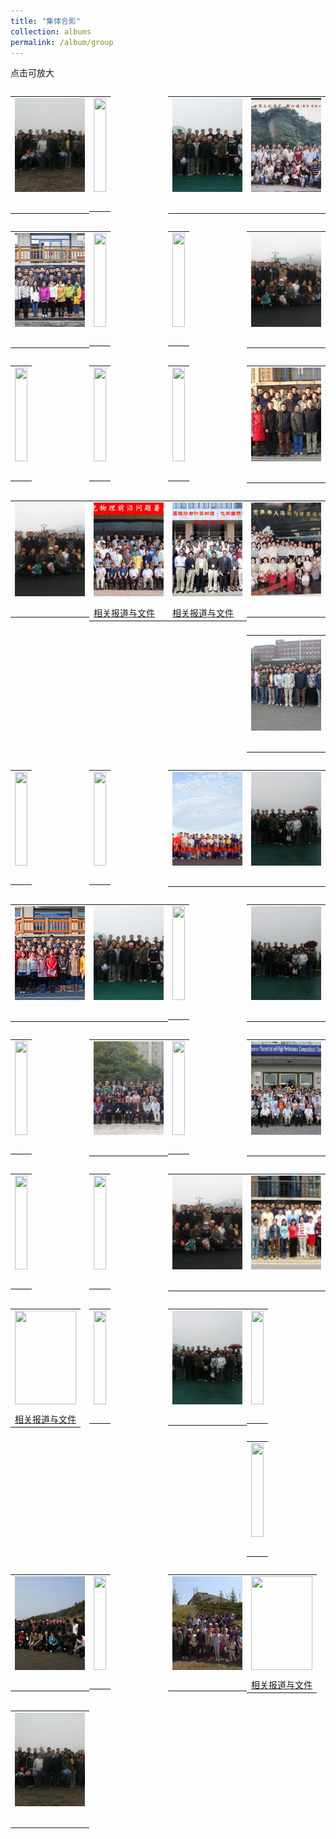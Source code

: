 ```yaml
---
title: "集体合影"
collection: albums
permalink: /album/group
---
```

点击可放大
<style>.gallery-img{height: 150px;object-fit: cover;margin-bottom: 8px;}</style>

<table style="float: left; width:25%; border:hidden; cellspacing:0; cellpadding:0"><tr><td><a href="../keli_photo/group/WeChat Image_20220323142515.jpg"><img class="gallery-img" src="../keli_photo/group/WeChat Image_20220323142515.jpg" width="100%"></a></td></tr><tr><td> <p>    </p></td></tr></table>
<table style="float: left; width:25%; border:hidden; cellspacing:0; cellpadding:0"><tr><td><a href="../keli_photo/group/会议合影.jpg"><img class="gallery-img" src="../keli_photo/group/会议合影.jpg" width="100%"></a></td></tr><tr><td> <p>    </p></td></tr></table>
<table style="float: left; width:25%; border:hidden; cellspacing:0; cellpadding:0"><tr><td><a href="../keli_photo/group/WeChat Image_20220323142327.jpg"><img class="gallery-img" src="../keli_photo/group/WeChat Image_20220323142327.jpg" width="100%"></a></td></tr><tr><td> <p>    </p></td></tr></table>
<table style="float: left; width:25%; border:hidden; cellspacing:0; cellpadding:0"><tr><td><a href="../keli_photo/group/mmexport1651062737210.jpg"><img class="gallery-img" src="../keli_photo/group/mmexport1651062737210.jpg" width="100%"></a></td></tr><tr><td> <p>    </p></td></tr></table>
<table style="float: left; width:25%; border:hidden; cellspacing:0; cellpadding:0"><tr><td><a href="../keli_photo/group/20141201_GroupPhoto.jpg"><img class="gallery-img" src="../keli_photo/group/20141201_GroupPhoto.jpg" width="100%"></a></td></tr><tr><td> <p>    </p></td></tr></table>
<table style="float: left; width:25%; border:hidden; cellspacing:0; cellpadding:0"><tr><td><a href="../keli_photo/group/金石滩.jpg"><img class="gallery-img" src="../keli_photo/group/金石滩.jpg" width="100%"></a></td></tr><tr><td> <p>    </p></td></tr></table>
<table style="float: left; width:25%; border:hidden; cellspacing:0; cellpadding:0"><tr><td><a href="../keli_photo/group/WeChat Image_20220323141112.jpg"><img class="gallery-img" src="../keli_photo/group/WeChat Image_20220323141112.jpg" width="100%"></a></td></tr><tr><td> <p>    </p></td></tr></table>
<table style="float: left; width:25%; border:hidden; cellspacing:0; cellpadding:0"><tr><td><a href="../keli_photo/group/WeChat Image_20220323142632.jpg"><img class="gallery-img" src="../keli_photo/group/WeChat Image_20220323142632.jpg" width="100%"></a></td></tr><tr><td> <p>    </p></td></tr></table>
<table style="float: left; width:25%; border:hidden; cellspacing:0; cellpadding:0"><tr><td><a href="../keli_photo/group/WeChat Image_20220323142656.jpg"><img class="gallery-img" src="../keli_photo/group/WeChat Image_20220323142656.jpg" width="100%"></a></td></tr><tr><td> <p>    </p></td></tr></table>
<table style="float: left; width:25%; border:hidden; cellspacing:0; cellpadding:0"><tr><td><a href="../keli_photo/group/WeChat Image_20220328132052.jpg"><img class="gallery-img" src="../keli_photo/group/WeChat Image_20220328132052.jpg" width="100%"></a></td></tr><tr><td> <p>    </p></td></tr></table>
<table style="float: left; width:25%; border:hidden; cellspacing:0; cellpadding:0"><tr><td><a href="../keli_photo/group/2012.11.26.jpg"><img class="gallery-img" src="../keli_photo/group/2012.11.26.jpg" width="100%"></a></td></tr><tr><td> <p>    </p></td></tr></table>
<table style="float: left; width:25%; border:hidden; cellspacing:0; cellpadding:0"><tr><td><a href="../keli_photo/group/2008_1.jpg"><img class="gallery-img" src="../keli_photo/group/2008_1.jpg" width="100%"></a></td></tr><tr><td> <p>    </p></td></tr></table>
<table style="float: left; width:25%; border:hidden; cellspacing:0; cellpadding:0"><tr><td><a href="../keli_photo/group/WeChat Image_20220323142254.jpg"><img class="gallery-img" src="../keli_photo/group/WeChat Image_20220323142254.jpg" width="100%"></a></td></tr><tr><td> <p>    </p></td></tr></table>
<table style="float: left; width:25%; border:hidden; cellspacing:0; cellpadding:0"><tr><td><a href="../keli_photo/group/2021.png"><img class="gallery-img" src="../keli_photo/group/2021.png" width="100%"></a></td></tr><tr><td> <a href="../docs/2021.pdf">相关报道与文件</a></td></tr></table>
<table style="float: left; width:25%; border:hidden; cellspacing:0; cellpadding:0"><tr><td><a href="../keli_photo/group/2005.jpg"><img class="gallery-img" src="../keli_photo/group/2005.jpg" width="100%"></a></td></tr><tr><td> <a href="../docs/2005.pdf">相关报道与文件</a></td></tr></table>
<table style="float: left; width:25%; border:hidden; cellspacing:0; cellpadding:0"><tr><td><a href="../keli_photo/group/mmexport1651062750847.jpg"><img class="gallery-img" src="../keli_photo/group/mmexport1651062750847.jpg" width="100%"></a></td></tr><tr><td> <p>    </p></td></tr></table>
<table style="float: left; width:25%; border:hidden; cellspacing:0; cellpadding:0"><tr><td><a href="../keli_photo/group/WeChat Image_20220328132724.jpg"><img class="gallery-img" src="../keli_photo/group/WeChat Image_20220328132724.jpg" width="100%"></a></td></tr><tr><td> <p>    </p></td></tr></table>
<table style="float: left; width:25%; border:hidden; cellspacing:0; cellpadding:0"><tr><td><a href="../keli_photo/group/WeChat Image_20220323142644.jpg"><img class="gallery-img" src="../keli_photo/group/WeChat Image_20220323142644.jpg" width="100%"></a></td></tr><tr><td> <p>    </p></td></tr></table>
<table style="float: left; width:25%; border:hidden; cellspacing:0; cellpadding:0"><tr><td><a href="../keli_photo/group/2016.10.10.jpg"><img class="gallery-img" src="../keli_photo/group/2016.10.10.jpg" width="100%"></a></td></tr><tr><td> <p>    </p></td></tr></table>
<table style="float: left; width:25%; border:hidden; cellspacing:0; cellpadding:0"><tr><td><a href="../keli_photo/group/微信图片_20220323131422.jpg"><img class="gallery-img" src="../keli_photo/group/微信图片_20220323131422.jpg" width="100%"></a></td></tr><tr><td> <p>    </p></td></tr></table>
<table style="float: left; width:25%; border:hidden; cellspacing:0; cellpadding:0"><tr><td><a href="../keli_photo/group/WeChat Image_20220323142617.jpg"><img class="gallery-img" src="../keli_photo/group/WeChat Image_20220323142617.jpg" width="100%"></a></td></tr><tr><td> <p>    </p></td></tr></table>
<table style="float: left; width:25%; border:hidden; cellspacing:0; cellpadding:0"><tr><td><a href="../keli_photo/group/2013_1223.jpg"><img class="gallery-img" src="../keli_photo/group/2013_1223.jpg" width="100%"></a></td></tr><tr><td> <p>    </p></td></tr></table>
<table style="float: left; width:25%; border:hidden; cellspacing:0; cellpadding:0"><tr><td><a href="../keli_photo/group/WeChat Image_20220323142545.jpg"><img class="gallery-img" src="../keli_photo/group/WeChat Image_20220323142545.jpg" width="100%"></a></td></tr><tr><td> <p>    </p></td></tr></table>
<table style="float: left; width:25%; border:hidden; cellspacing:0; cellpadding:0"><tr><td><a href="../keli_photo/group/WeChat Image_20220323142649.jpg"><img class="gallery-img" src="../keli_photo/group/WeChat Image_20220323142649.jpg" width="100%"></a></td></tr><tr><td> <p>    </p></td></tr></table>
<table style="float: left; width:25%; border:hidden; cellspacing:0; cellpadding:0"><tr><td><a href="../keli_photo/group/WeChat Image_20220323142448.jpg"><img class="gallery-img" src="../keli_photo/group/WeChat Image_20220323142448.jpg" width="100%"></a></td></tr><tr><td> <p>    </p></td></tr></table>
<table style="float: left; width:25%; border:hidden; cellspacing:0; cellpadding:0"><tr><td><a href="../keli_photo/group/IMG_6588.JPG"><img class="gallery-img" src="../keli_photo/group/IMG_6588.JPG" width="100%"></a></td></tr><tr><td> <p>    </p></td></tr></table>
<table style="float: left; width:25%; border:hidden; cellspacing:0; cellpadding:0"><tr><td><a href="../keli_photo/group/WeChat Image_20220322213943.jpg"><img class="gallery-img" src="../keli_photo/group/WeChat Image_20220322213943.jpg" width="100%"></a></td></tr><tr><td> <p>    </p></td></tr></table>
<table style="float: left; width:25%; border:hidden; cellspacing:0; cellpadding:0"><tr><td><a href="../keli_photo/group/WeChat Image_20220323142639.jpg"><img class="gallery-img" src="../keli_photo/group/WeChat Image_20220323142639.jpg" width="100%"></a></td></tr><tr><td> <p>    </p></td></tr></table>
<table style="float: left; width:25%; border:hidden; cellspacing:0; cellpadding:0"><tr><td><a href="../keli_photo/group/W020141024386453400645.jpg"><img class="gallery-img" src="../keli_photo/group/W020141024386453400645.jpg" width="100%"></a></td></tr><tr><td> <p>    </p></td></tr></table>
<table style="float: left; width:25%; border:hidden; cellspacing:0; cellpadding:0"><tr><td><a href="../keli_photo/group/2013.JPG"><img class="gallery-img" src="../keli_photo/group/2013.JPG" width="100%"></a></td></tr><tr><td> <p>    </p></td></tr></table>
<table style="float: left; width:25%; border:hidden; cellspacing:0; cellpadding:0"><tr><td><a href="../keli_photo/group/2015.9.14.jpg"><img class="gallery-img" src="../keli_photo/group/2015.9.14.jpg" width="100%"></a></td></tr><tr><td> <p>    </p></td></tr></table>
<table style="float: left; width:25%; border:hidden; cellspacing:0; cellpadding:0"><tr><td><a href="../keli_photo/group/WeChat Image_20220323142227.jpg"><img class="gallery-img" src="../keli_photo/group/WeChat Image_20220323142227.jpg" width="100%"></a></td></tr><tr><td> <p>    </p></td></tr></table>
<table style="float: left; width:25%; border:hidden; cellspacing:0; cellpadding:0"><tr><td><a href="../keli_photo/group/2009_0526.jpg"><img class="gallery-img" src="../keli_photo/group/2009_0526.jpg" width="100%"></a></td></tr><tr><td> <p>    </p></td></tr></table>
<table style="float: left; width:25%; border:hidden; cellspacing:0; cellpadding:0"><tr><td><a href="../keli_photo/group/2016.jpg"><img class="gallery-img" src="../keli_photo/group/2016.jpg" width="100%"></a></td></tr><tr><td> <a href="../docs/2016.pdf">相关报道与文件</a></td></tr></table>
<table style="float: left; width:25%; border:hidden; cellspacing:0; cellpadding:0"><tr><td><a href="../keli_photo/group/WeChat Image_20220323140824.jpg"><img class="gallery-img" src="../keli_photo/group/WeChat Image_20220323140824.jpg" width="100%"></a></td></tr><tr><td> <p>    </p></td></tr></table>
<table style="float: left; width:25%; border:hidden; cellspacing:0; cellpadding:0"><tr><td><a href="../keli_photo/group/WeChat Image_20220323142601.jpg"><img class="gallery-img" src="../keli_photo/group/WeChat Image_20220323142601.jpg" width="100%"></a></td></tr><tr><td> <p>    </p></td></tr></table>
<table style="float: left; width:25%; border:hidden; cellspacing:0; cellpadding:0"><tr><td><a href="../keli_photo/group/WeChat Image_20220328131959.jpg"><img class="gallery-img" src="../keli_photo/group/WeChat Image_20220328131959.jpg" width="100%"></a></td></tr><tr><td> <p>    </p></td></tr></table>
<table style="float: left; width:25%; border:hidden; cellspacing:0; cellpadding:0"><tr><td><a href="../keli_photo/group/海边.jpg"><img class="gallery-img" src="../keli_photo/group/海边.jpg" width="100%"></a></td></tr><tr><td> <p>    </p></td></tr></table>
<table style="float: left; width:25%; border:hidden; cellspacing:0; cellpadding:0"><tr><td><a href="../keli_photo/group/WeChat Image_20220323135337.jpg"><img class="gallery-img" src="../keli_photo/group/WeChat Image_20220323135337.jpg" width="100%"></a></td></tr><tr><td> <p>    </p></td></tr></table>
<table style="float: left; width:25%; border:hidden; cellspacing:0; cellpadding:0"><tr><td><a href="../keli_photo/group/WeChat Image_20220328132127.jpg"><img class="gallery-img" src="../keli_photo/group/WeChat Image_20220328132127.jpg" width="100%"></a></td></tr><tr><td> <p>    </p></td></tr></table>
<table style="float: left; width:25%; border:hidden; cellspacing:0; cellpadding:0"><tr><td><a href="../keli_photo/group/WeChat Image_20220322205024.jpg"><img class="gallery-img" src="../keli_photo/group/WeChat Image_20220322205024.jpg" width="100%"></a></td></tr><tr><td> <p>    </p></td></tr></table>
<table style="float: left; width:25%; border:hidden; cellspacing:0; cellpadding:0"><tr><td><a href="../keli_photo/group/2017.jpg"><img class="gallery-img" src="../keli_photo/group/2017.jpg" width="100%"></a></td></tr><tr><td> <a href="../docs/2017.pdf">相关报道与文件</a></td></tr></table>
<table style="float: left; width:25%; border:hidden; cellspacing:0; cellpadding:0"><tr><td><a href="../keli_photo/group/WeChat Image_20220323142355.jpg"><img class="gallery-img" src="../keli_photo/group/WeChat Image_20220323142355.jpg" width="100%"></a></td></tr><tr><td> <p>    </p></td></tr></table>
